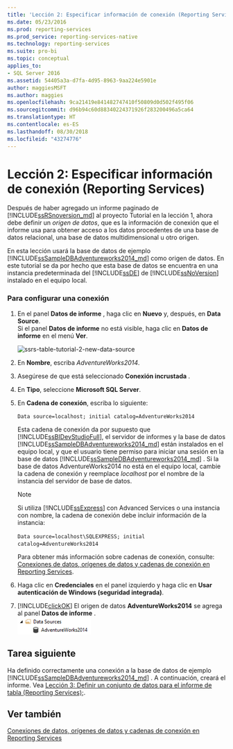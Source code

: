 ```yaml
---
title: 'Lección 2: Especificar información de conexión (Reporting Services) | Microsoft Docs'
ms.date: 05/23/2016
ms.prod: reporting-services
ms.prod_service: reporting-services-native
ms.technology: reporting-services
ms.suite: pro-bi
ms.topic: conceptual
applies_to:
- SQL Server 2016
ms.assetid: 54405a3a-d7fa-4d95-8963-9aa224e5901e
author: maggiesMSFT
ms.author: maggies
ms.openlocfilehash: 9ca21419e841482747410f50809d0d502f495f06
ms.sourcegitcommit: d96b94c60d88340224371926f283200496a5ca64
ms.translationtype: HT
ms.contentlocale: es-ES
ms.lasthandoff: 08/30/2018
ms.locfileid: "43274776"
---
```

# <a name="lesson-2-specifying-connection-information-reporting-services"></a>Lección 2: Especificar información de conexión (Reporting Services)
Después de haber agregado un informe paginado de [!INCLUDE[ssRSnoversion_md](../includes/ssrsnoversion-md.md)] al proyecto Tutorial en la lección 1, ahora debe definir un *origen de datos*, que es la información de conexión que el informe usa para obtener acceso a los datos procedentes de una base de datos relacional, una base de datos multidimensional u otro origen.  
  
En esta lección usará la base de datos de ejemplo [!INCLUDE[ssSampleDBAdventureworks2014_md](../includes/sssampledbadventureworks2014-md.md)] como origen de datos. En este tutorial se da por hecho que esta base de datos se encuentra en una instancia predeterminada del [!INCLUDE[ssDE](../includes/ssde-md.md)] de [!INCLUDE[ssNoVersion](../includes/ssnoversion-md.md)] instalado en el equipo local.  
  
### <a name="to-set-up-a-connection"></a>Para configurar una conexión  
  
1.  En el panel **Datos de informe** , haga clic en **Nuevo** y, después, en **Data Source**.  
Si el panel **Datos de informe** no está visible, haga clic en **Datos de informe** en el menú **Ver**.  

    ![ssrs-table-tutorial-2-new-data-source](../reporting-services/media/ssrs-table-tutorial-2-new-data-source.png)
  
   2.  En **Nombre**, escriba *AdventureWorks2014*.  
  
3.  Asegúrese de que está seleccionado **Conexión incrustada** .  
  
4.  En **Tipo**, seleccione **Microsoft SQL Server**.  
  
5.  En **Cadena de conexión**, escriba lo siguiente:  
  
    ```  
    Data source=localhost; initial catalog=AdventureWorks2014  
    ```  
  
     Esta cadena de conexión da por supuesto que [!INCLUDE[ssBIDevStudioFull](../includes/ssbidevstudiofull-md.md)], el servidor de informes y la base de datos [!INCLUDE[ssSampleDBAdventureworks2014_md](../includes/sssampledbadventureworks2014-md.md)] están instalados en el equipo local, y que el usuario tiene permiso para iniciar una sesión en la base de datos [!INCLUDE[ssSampleDBAdventureworks2014_md](../includes/sssampledbadventureworks2014-md.md)] . Si la base de datos AdventureWorks2014 no está en el equipo local, cambie la cadena de conexión y reemplace *localhost* por el nombre de la instancia del servidor de base de datos.
  
     >[!NOTE]  
    >Si utiliza [!INCLUDE[ssExpress](../includes/ssexpress-md.md)] con Advanced Services o una instancia con nombre, la cadena de conexión debe incluir información de la instancia:  
    >  
    >`Data source=localhost\SQLEXPRESS; initial catalog=AdventureWorks2014`  
    >  
    >Para obtener más información sobre cadenas de conexión, consulte: [Conexiones de datos, orígenes de datos y cadenas de conexión en Reporting Services](../reporting-services/report-data/data-connections-data-sources-and-connection-strings-report-builder-and-ssrs.md).  
     
  
6.  Haga clic en **Credenciales** en el panel izquierdo y haga clic en **Usar autenticación de Windows (seguridad integrada)**.  
  
7.  [!INCLUDE[clickOK](../includes/clickok-md.md)] El origen de datos **AdventureWorks2014** se agrega al panel **Datos de informe** .  
![ssrs_adventureworks_datasource](../reporting-services/media/ssrs-adventureworks-datasource.png)  
## <a name="next-task"></a>Tarea siguiente  
Ha definido correctamente una conexión a la base de datos de ejemplo [!INCLUDE[ssSampleDBAdventureworks2014_md](../includes/sssampledbadventureworks2014-md.md)] . A continuación, creará el informe. Vea [Lección 3: Definir un conjunto de datos para el informe de tabla &#40;Reporting Services&#41;;](../reporting-services/lesson-3-defining-a-dataset-for-the-table-report-reporting-services.md).  
  
## <a name="see-also"></a>Ver también  
[Conexiones de datos, orígenes de datos y cadenas de conexión en Reporting Services](../reporting-services/report-data/data-connections-data-sources-and-connection-strings-report-builder-and-ssrs.md)  
  
  
  

